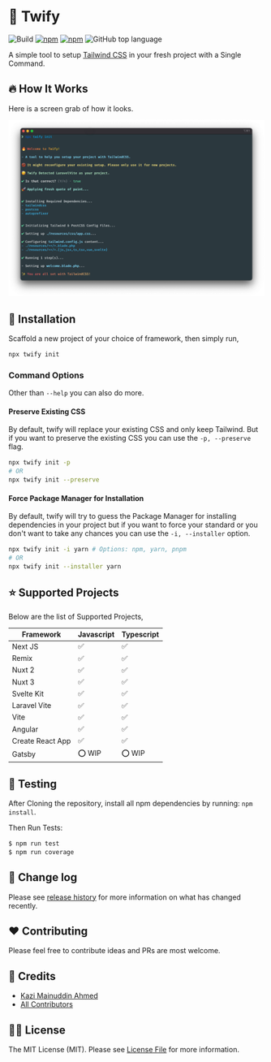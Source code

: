 # :unicorn: Twify

![Build](https://img.shields.io/github/workflow/status/tzsk/twify/CI/main?logo=github&style=for-the-badge)
[![npm](https://img.shields.io/npm/v/twify?logo=npm&style=for-the-badge)](https://www.npmjs.com/package/twify)
[![npm](https://img.shields.io/npm/dt/twify?logo=npm&style=for-the-badge)](https://www.npmjs.com/package/twify)
![GitHub top language](https://img.shields.io/github/languages/top/tzsk/twify?logo=typescript&style=for-the-badge)

A simple tool to setup [Tailwind CSS](https://tailwindcss.com/) in your fresh project with a Single Command.

## :fire: How It Works

Here is a screen grab of how it looks.

![Twify](./assets/twify.png)

## :gift: Installation

Scaffold a new project of your choice of framework, then simply run,

```sh
npx twify init
```

### Command Options

Other than `--help` you can also do more.

#### Preserve Existing CSS

By default, twify will replace your existing CSS and only keep Tailwind. But if you want to preserve the existing CSS you can use the `-p, --preserve` flag.

```sh
npx twify init -p
# OR
npx twify init --preserve
```

#### Force Package Manager for Installation

By default, twify will try to guess the Package Manager for installing dependencies in your project but if you want to force your standard or you don't want to take any chances you can use the `-i, --installer` option.

```sh
npx twify init -i yarn # Options: npm, yarn, pnpm
# OR
npx twify init --installer yarn
```

## :star: Supported Projects

Below are the list of Supported Projects,

| **Framework**    | **Javascript**     | **Typescript**     |
|------------------|--------------------|--------------------|
| Next JS          | :white_check_mark: | :white_check_mark: |
| Remix            | :white_check_mark: | :white_check_mark: |
| Nuxt 2           | :white_check_mark: | :white_check_mark: |
| Nuxt 3           | :white_check_mark: | :white_check_mark: |
| Svelte Kit       | :white_check_mark: | :white_check_mark: |
| Laravel Vite     | :white_check_mark: | :white_check_mark: |
| Vite             | :white_check_mark: | :white_check_mark: |
| Angular          | :white_check_mark: | :white_check_mark: |
| Create React App | :white_check_mark: | :white_check_mark: |
| Gatsby           | :o: WIP            | :o: WIP            |


## :microscope: Testing

After Cloning the repository, install all npm dependencies by running: `npm install`.

Then Run Tests:

```bash
$ npm run test
$ npm run coverage
```

## :date: Change log

Please see [release history][link-releases] for more information on what has changed recently.

## :heart: Contributing

Please feel free to contribute ideas and PRs are most welcome.

## :crown: Credits

- [Kazi Mainuddin Ahmed][link-author]
- [All Contributors][link-contributors]

## :policeman: License

The MIT License (MIT). Please see [License File](LICENSE.md) for more information.

[link-author]: https://github.com/tzsk
[link-contributors]: ../../contributors
[link-releases]: ../../releases
